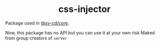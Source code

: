 <h1 align='center'>css-injector</h1>
Package used in <a href>@sv-cd/core</a>.

Now, this package has no API but you can use it at your own risk
Maked from group creators of `serVer`